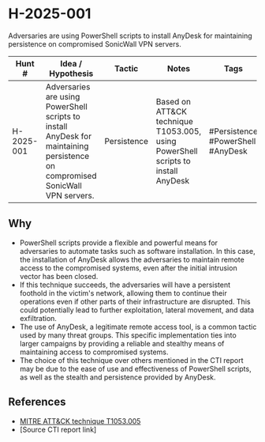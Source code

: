 # H-2025-001
Adversaries are using PowerShell scripts to install AnyDesk for maintaining persistence on compromised SonicWall VPN servers.

| Hunt #       | Idea / Hypothesis                                                      | Tactic         | Notes                                      | Tags                           | Submitter                                   |
|--------------|-------------------------------------------------------------------------|----------------|--------------------------------------------|--------------------------------|---------------------------------------------|
| H-2025-001    | Adversaries are using PowerShell scripts to install AnyDesk for maintaining persistence on compromised SonicWall VPN servers. | Persistence | Based on ATT&CK technique T1053.005, using PowerShell scripts to install AnyDesk | #Persistence #PowerShell #AnyDesk | [hearth-auto-intel](https://github.com/THORCollective/HEARTH) |

## Why
- PowerShell scripts provide a flexible and powerful means for adversaries to automate tasks such as software installation. In this case, the installation of AnyDesk allows the adversaries to maintain remote access to the compromised systems, even after the initial intrusion vector has been closed.
- If this technique succeeds, the adversaries will have a persistent foothold in the victim's network, allowing them to continue their operations even if other parts of their infrastructure are disrupted. This could potentially lead to further exploitation, lateral movement, and data exfiltration.
- The use of AnyDesk, a legitimate remote access tool, is a common tactic used by many threat groups. This specific implementation ties into larger campaigns by providing a reliable and stealthy means of maintaining access to compromised systems.
- The choice of this technique over others mentioned in the CTI report may be due to the ease of use and effectiveness of PowerShell scripts, as well as the stealth and persistence provided by AnyDesk.

## References
- [MITRE ATT&CK technique T1053.005](https://attack.mitre.org/techniques/T1053/005/)
- [Source CTI report link]